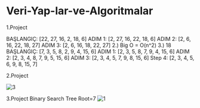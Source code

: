 # Veri-Yap-lar-ve-Algoritmalar
1.Project

BAŞLANGIÇ: [22, 27, 16, 2, 18, 6] ADIM 1: [2, 27, 16, 22, 18, 6] ADIM 2: [2, 6, 16, 22, 18, 27] ADIM 3: [2, 6, 16, 18, 22, 27]
2.) Big O = O(n^2) 3.) 18 
BAŞLANGIÇ: [7, 3, 5, 8, 2, 9, 4, 15, 6] ADIM 1: [2, 3, 5, 8, 7, 9, 4, 15, 6] ADIM 2: [2, 3, 4, 8, 7, 9, 5, 15, 6] ADIM 3: [2, 3, 4, 5, 7, 9, 8, 15, 6] Step 4: [2, 3, 4, 5, 6, 9, 8, 15, 7]

2.Project

![3](https://user-images.githubusercontent.com/88160209/155221722-dab9e209-0d4d-419a-933c-50b19a01e54c.png)

3.Project
Binary Search Tree
Root=7
![1](https://user-images.githubusercontent.com/88160209/155219090-5ae31794-56b5-428d-8352-57b0b5882dbe.png)
